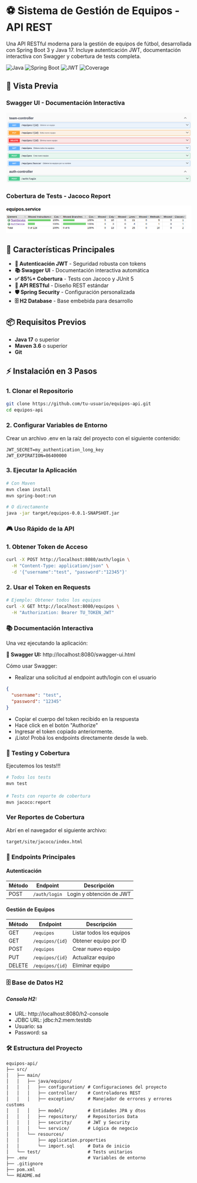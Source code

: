 # ⚽ Sistema de Gestión de Equipos - API REST

Una API RESTful moderna para la gestión de equipos de fútbol, desarrollada con Spring Boot 3 y Java 17. Incluye
autenticación JWT, documentación interactiva con Swagger y cobertura de tests completa.

![Java](https://img.shields.io/badge/Java-17%2B-red)
![Spring Boot](https://img.shields.io/badge/Spring%20Boot-3.5.4-brightgreen)
![JWT](https://img.shields.io/badge/JWT-Auth-orange)
![Coverage](https://img.shields.io/badge/Coverage-85%25-success)

## 📸 Vista Previa

### Swagger UI - Documentación Interactiva

![img_1.png](img_1.png)

### Cobertura de Tests - Jacoco Report

![img.png](img.png)

## 🚀 Características Principales

- **🔐 Autenticación JWT** - Seguridad robusta con tokens
- **📚 Swagger UI** - Documentación interactiva automática
- **✅ 85%+ Cobertura** - Tests con Jacoco y JUnit 5
- **🎯 API RESTful** - Diseño REST estándar
- **🛡️ Spring Security** - Configuración personalizada
- **🗄️ H2 Database** - Base embebida para desarrollo

## 📦 Requisitos Previos

- **Java 17** o superior
- **Maven 3.6** o superior
- **Git**

## ⚡ Instalación en 3 Pasos

### 1. Clonar el Repositorio

```bash
git clone https://github.com/tu-usuario/equipos-api.git
cd equipos-api
```

### 2. Configurar Variables de Entorno

Crear un archivo .env en la raíz del proyecto con el siguiente contenido:

```dotenv
JWT_SECRET=my_authentication_long_key
JWT_EXPIRATION=86400000
```

### 3. Ejecutar la Aplicación

```bash
# Con Maven
mvn clean install
mvn spring-boot:run
```

```bash
# O directamente
java -jar target/equipos-0.0.1-SNAPSHOT.jar
```

### 🎮 Uso Rápido de la API

### 1. Obtener Token de Acceso

```bash
curl -X POST http://localhost:8080/auth/login \
  -H "Content-Type: application/json" \
  -d '{"username":"test", "password":"12345"}'
```

### 2. Usar el Token en Requests

```bash
# Ejemplo: Obtener todos los equipos
curl -X GET http://localhost:8080/equipos \
  -H "Authorization: Bearer TU_TOKEN_JWT"
```

### 📚 Documentación Interactiva

Una vez ejecutando la aplicación:

**📖 Swagger UI:** http://localhost:8080/swagger-ui.html

Cómo usar Swagger:

- Realizar una solicitud al endpoint auth/login con el usuario

```json
{
  "username": "test",
  "password": "12345"
}
```

- Copiar el cuerpo del token recibido en la respuesta
- Hacé click en el botón "Authorize"
- Ingresar el token copiado anteriormente.
- ¡Listo! Probá los endpoints directamente desde la web.

### 🧪 Testing y Cobertura

Ejecutemos los tests!!!

```bash
# Todos los tests
mvn test

# Tests con reporte de cobertura
mvn jacoco:report
```

### Ver Reportes de Cobertura

Abrí en el navegador el siguiente archivo:

```html
target/site/jacoco/index.html
```

### 🔐 Endpoints Principales

#### Autenticación

| Método | Endpoint      | Descripción              |
|--------|---------------|--------------------------|
| POST   | `/auth/login` | Login y obtención de JWT |

#### Gestión de Equipos

| Método | Endpoint        | Descripción              |
|--------|-----------------|--------------------------|
| GET    | `/equipos`      | Listar todos los equipos |
| GET    | `/equipos/{id}` | Obtener equipo por ID    |
| POST   | `/equipos`      | Crear nuevo equipo       |
| PUT    | `/equipos/{id}` | Actualizar equipo        |
| DELETE | `/equipos/{id}` | Eliminar equipo          |

### 🗄️ Base de Datos H2

##### Consola H2:

- URL: http://localhost:8080/h2-console
- JDBC URL: jdbc:h2:mem:testdb
- Usuario: sa
- Password: sa

### 🛠️ Estructura del Proyecto

```text
equipos-api/
├── src/
│   ├── main/
│   │   ├── java/equipos/
│   │   │   ├── configuration/ # Configuraciones del proyecto
│   │   │   ├── controller/    # Controladores REST
│   │   │   ├── exception/     # Manejador de errores y errores customs
│   │   │   ├── model/         # Entidades JPA y dtos
│   │   │   ├── repository/    # Repositorios Data
│   │   │   ├── security/      # JWT y Security
│   │   │   └── service/       # Lógica de negocio
│   │   └── resources/
│   │       ├── application.properties
│   │       └── import.sql     # Data de inicio
│   └── test/                  # Tests unitarios
├── .env                       # Variables de entorno
├── .gitignore
├── pom.xml
└── README.md
```

